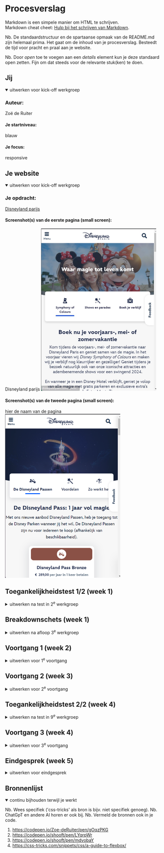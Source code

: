 # Procesverslag
Markdown is een simpele manier om HTML te schrijven.  
Markdown cheat cheet: [Hulp bij het schrijven van Markdown](https://github.com/adam-p/markdown-here/wiki/Markdown-Cheatsheet).

Nb. De standaardstructuur en de spartaanse opmaak van de README.md zijn helemaal prima. Het gaat om de inhoud van je procesverslag. Besteedt de tijd voor pracht en praal aan je website.

Nb. Door *open* toe te voegen aan een *details* element kun je deze standaard open zetten. Fijn om dat steeds voor de relevante stuk(ken) te doen.





## Jij

<details open>
  <summary>uitwerken voor kick-off werkgroep</summary>

  ### Auteur:
  Zoë de Ruiter

  #### Je startniveau:
  blauw

  #### Je focus:
  responsive
 
</details>





## Je website

<details open>
  <summary>uitwerken voor kick-off werkgroep</summary>

  ### Je opdracht:
  <a href="https://www.disneylandparis.com/nl-nl/voorjaar-en-lente/?ecid=SEM_IP_S_4469596408-c-98352319814-315237829-536337516453-Exact&gclsrc=aw.ds&&mkwid=J8vamOKm&gclid=CjwKCAiA9dGqBhAqEiwAmRpTCxU7LfGoCtl5_ReMsC8tNl-D3A0mpkN-tsGK7l_3xbDD83kV0nTl_xoCJ0IQAvD_BwE&pcrid=536337516453&pmt=e&pkw=disneyland+parijs">Disneyland parijs</a>

  #### Screenshot(s) van de eerste pagina (small screen): 
  Disneyland parijs
  <img src="readme-images/hoofdpagina.jpg" width="375px" alt="de hoofdpagina van de disneyland parijs site">

  #### Screenshot(s) van de tweede pagina (small screen):
  hier de naam van de pagina  
  <img src="readme-images/jaarkaartpagina.png" width="375px" alt="pagina met informatie over alle jaarkaarten van Disney">
 
</details>



## Toegankelijkheidstest 1/2 (week 1)

<details>
  <summary>uitwerken na test in 2<sup>e</sup> werkgroep</summary>

  ### Bevindingen
  De screenreader deed het erg goed, hij pakte alles op en las de tekt goed voor.De gidsen die disney aanbied hebben zelf ook een screenreader dit kan wel vervelend zijn voor mensen die gebruik maken van een reader, want zo kunnen er twee door elkaar heen gaan lopen. om snel te vinden wat je zoekt is het wel wat lastiger, want je gaat bij elke pagina overal langs. Je kan wel er snel doorheen skippen als je bekent bent met de site of al snel hoort dat dit niet is wat je zoekt.

  Uit de checklist kwam eigenlijk dat het een vrij goede site is, totdat ik naar de code ging kijken. Alles is geschreven in Div's, dus qua code is het een hele slechte site.

</details>



## Breakdownschets (week 1)

<details>
  <summary>uitwerken na afloop 3<sup>e</sup> werkgroep</summary>

  ### de hele pagina: 
  <img src="readme-images/FED.jpg" width="375px" alt="breakdown van de hele pagina">

  ### dynamisch deel (bijv menu): 
  <img src="readme-images/schets2.jpg" width="375px" alt="breakdown van een dynamisch deel">

  ### wellicht nog een dynamisch deel (bijv filter): 
  <img src="readme-images/dummy-plaatje.jpg" width="375px" alt="breakdown van nog een dynamisch deel">

</details>





## Voortgang 1 (week 2)

<details>
  <summary>uitwerken voor 1<sup>e</sup> voortgang</summary>

  ### Stand van zaken
  Alle losse opdrachten gaan erg goed, stap voor stap aan het werk lukt een stuk beter dan in 1x een grote site namaken. Het is een beetje veel voor mijn gevoel. Hier helpen de breakdown schetsen wel bij gelukkig. Ik loop voor mijn gevoel wel een beetje achter met het namaken van de site, dus ik  ga hier van het weekend een inhaalslag mee maken. 


  ### Agenda voor meeting
  samen met je groepje opstellen

  | student 1      | student 2          | student 3    | student 4        | student 5
  | breakdownschets| wat kan je doen    | Vraag over   | button in een    | font face
  | nakijken       | inplaats van Div   | html/css     | button           |
  |                |                    | uitklap elle-|                  |
  |                |                    | menten       |                  |


  ### Verslag van meeting
  <img src="readme-images/feedback1.jpg" width="375px" alt="feedback 1">

  - Ik zelf heb het meeste gehad aan de font faces
  - aria labes en
  - de uitleg over mijn footer.

</details>





## Voortgang 2 (week 3)

<details>
  <summary>uitwerken voor 2<sup>e</sup> voortgang</summary>

  ### Stand van zaken
  Ik ben deze week een stuk meer beig geweest met css, het meeste gaat goed, maar zodra ik ergens tegenaan loop kom ik zelf eigenlijk niet op de oplossing. Ook niet met behulp van het internet en dit vind ik wel jammer, want ik wil het graag zelf kunnen aangezien het om vrij simpele dingen soms gaat. Verder is het het zelfde als vorige week, de losse opdrachten gaan erg goed, maar het maken van mn eigen site gaat wat lastiger.


  ### Agenda voor meeting
  samen met je groepje opstellen

  | student 1:    een button in het midden krijgen, een verticale schuifbare lijst maken, eventueel youtube filmpje in html zetten
  | student 2:    css root, responsive   
  | student 3:    downloaden gif, postitioneren
  | student 4        


  ### Verslag van meeting
  heb het filmpje in html gekregen, ik had het goede element, alleen de verkeerde manier van de video aanspreken.
  verder staan alle buttons na veel moeite nu in het midden en is de verticale lijst nu schuibaar, helaas heeft deze nog wel een scrollbar. die kregen we niet weg.

</details>





## Toegankelijkheidstest 2/2 (week 4)

<details>
  <summary>uitwerken na test in 9<sup>e</sup> werkgroep</summary>

  ### Bevindingen
  uit de screenreader kwam dat sommige dingen nog niet goed opgepakt worden of dat sommige dingen gelezen worden terwijl dit niet hoort. dit heb ik geprobeerd op te lossen met airalabels en sommige alts weg te halen

  uit de wcag lijst komt het volgende:
  - voor blinde zijn de buttons en links nu duidelijk waar ze voor zijn door een arialabel toe te voegen.
  - de code van disney zelf waren allemaal divs, dus in dat opzicht heb ik de hele html verbeterd, ik heb h1,h2,h3 toegepast, ul,li buttons en a elemementen, alles behalve de divs. 
  - het filmpje op de site staat nu op pauze en je kan hem zelf aanzetten

</details>





## Voortgang 3 (week 4)

<details>
  <summary>uitwerken voor 3<sup>e</sup> voortgang</summary>

  ### Stand van zaken
  Deze week loop ik voor mijn gevoel eindelijk een beetje bij, ik heb een html css en java. Ik loop nog tegen een paar dingetjes aan, maar verder gaat het nu eindelijk wel lekker. Ik moet wel nog beginnen aan de tweede pagina, dat ga ik van het weekend doen. Ik weet nog niet goed hoe het werkt om 3 css bestanden te hebben voor 2 pagina's, maar hier kom ik vast wel uit.


  ### Agenda voor meeting
  samen met je groepje opstellen

  student 1: - sections voor een deel een andere kleur geven en die mee laten groeien
  student 2: - section in section in section mag niet dus wat dan wel
  - schuifbalk weghalen
  student 3: geen vragen

  ### Verslag van meeting
  de oplossing voor de 3 sections is geworden dan ik het plaatje gewoon in een p kan zetten, dit lost ook gelijk andere problemen op in mijn site. Verder hebben we opgezocht hoe ik de schuifbalk weg kan krijgen en dit ging met een vrij simpele code, maar je moet het wel weten.

</details>





## Eindgesprek (week 5)

<details>
  <summary>uitwerken voor eindgesprek</summary>

  ### Je uitkomst - karakteristiek screenshots:
  <img src="readme-images/logo" width="375px" alt="uitomst opdracht 1">


  ### Dit ging goed/Heb ik geleerd: 
  wat erg goed ging is het niet opgeven als iets niet lukt. Ik nam er gewoon even afstand van en ging wat anders doen. als ik er later dan weer naar ging kijken lukte het vaak wel. en ik ben natuurlijk gewoon erg trots op het eindrestultaat het is gewoon twee druppels water, maar dan wel met een goede code ipv div's. Ook het responsive maken van de site ben ik trots op, ik had voor dit vak namelijk geen idee hoe dat werkte en ik vind dat ik het best goed heb gedaan zo.

  <img src="readme-images/trots1.png" width="375px" alt="top">
  <img src="readme-images/trots2.png" width="375px" alt="top">


  ### Dit was lastig/Is niet gelukt:
  het maken van de micro interactie vond ik heel moeilijk, heb van alles geprobeerd en gezocht, maar het wilde niet lukken.

  <img src="readme-images/microinteractiejava.png" width="375px" alt="java van micro interactie">
</details>





## Bronnenlijst

<details open>
  <summary>continu bijhouden terwijl je werkt</summary>

  Nb. Wees specifiek ('css-tricks' als bron is bijv. niet specifiek genoeg). 
  Nb. ChatGpT en andere AI horen er ook bij.
  Nb. Vermeld de bronnen ook in je code.

  1. https://codepen.io/Zoe-deRuiter/pen/gOqzPKG 
  2. https://codepen.io/shooft/pen/LYqrpWr
  3. https://codepen.io/shooft/pen/mdvobaY 
  4. https://css-tricks.com/snippets/css/a-guide-to-flexbox/ 

</details>